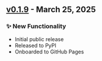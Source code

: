 
## [v0.1.9](https://pypi.org/project/ms-fabric-cli/0.1.9/) - March 25, 2025

### ✨ New Functionality

* Initial public release
* Released to PyPI
* Onboarded to GitHub Pages